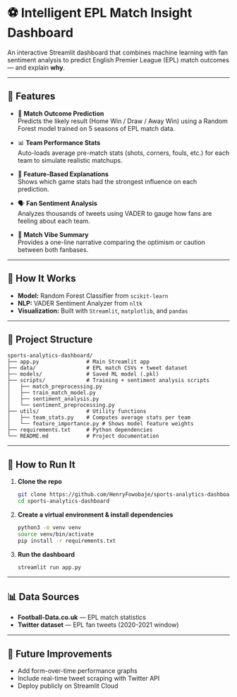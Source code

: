 # ⚽ Intelligent EPL Match Insight Dashboard

An interactive Streamlit dashboard that combines machine learning with fan sentiment analysis to predict English Premier League (EPL) match outcomes — and explain **why**.

---

## 🎯 Features

- 🔮 **Match Outcome Prediction**  
  Predicts the likely result (Home Win / Draw / Away Win) using a Random Forest model trained on 5 seasons of EPL match data.

- 📊 **Team Performance Stats**  
  Auto-loads average pre-match stats (shots, corners, fouls, etc.) for each team to simulate realistic matchups.

- 🧠 **Feature-Based Explanations**  
  Shows which game stats had the strongest influence on each prediction.

- 🗣️ **Fan Sentiment Analysis**  
  Analyzes thousands of tweets using VADER to gauge how fans are feeling about each team.

- 💬 **Match Vibe Summary**  
  Provides a one-line narrative comparing the optimism or caution between both fanbases.

---

## 🧪 How It Works

- **Model:** Random Forest Classifier from `scikit-learn`
- **NLP:** VADER Sentiment Analyzer from `nltk`
- **Visualization:** Built with `Streamlit`, `matplotlib`, and `pandas`

---

## 📁 Project Structure

```
sports-analytics-dashboard/
├── app.py               # Main Streamlit app
├── data/                # EPL match CSVs + tweet dataset
├── models/              # Saved ML model (.pkl)
├── scripts/             # Training + sentiment analysis scripts
│   ├── match_preprocessing.py
│   ├── train_match_model.py
│   ├── sentiment_analysis.py
│   └── sentiment_preprocessing.py
├── utils/               # Utility functions
│   ├── team_stats.py    # Computes average stats per team
│   └── feature_importance.py # Shows model feature weights
├── requirements.txt     # Python dependencies
└── README.md            # Project documentation
```

---

## 🚀 How to Run It

1. **Clone the repo**  
   ```bash
   git clone https://github.com/HenryFowobaje/sports-analytics-dashboard.git
   cd sports-analytics-dashboard
   ```

2. **Create a virtual environment & install dependencies**  
   ```bash
   python3 -m venv venv
   source venv/bin/activate
   pip install -r requirements.txt
   ```

3. **Run the dashboard**  
   ```bash
   streamlit run app.py
   ```

---

## 📊 Data Sources

- **Football-Data.co.uk** — EPL match statistics
- **Twitter dataset** — EPL fan tweets (2020-2021 window)


---

## 📌 Future Improvements

- Add form-over-time performance graphs
- Include real-time tweet scraping with Twitter API
- Deploy publicly on Streamlit Cloud
